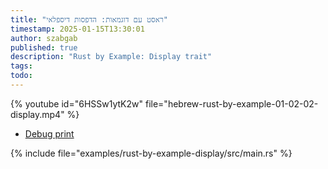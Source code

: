 ```yaml
---
title: "ראסט עם דוגמאות: הדפסות דיספלאי"
timestamp: 2025-01-15T13:30:01
author: szabgab
published: true
description: "Rust by Example: Display trait"
tags:
todo:
---
```


{% youtube id="6HSSw1ytK2w" file="hebrew-rust-by-example-01-02-02-display.mp4" %}

* [Debug print](https://doc.rust-lang.org/stable/rust-by-example/hello/print/print_display.html)

{% include file="examples/rust-by-example-display/src/main.rs" %}

